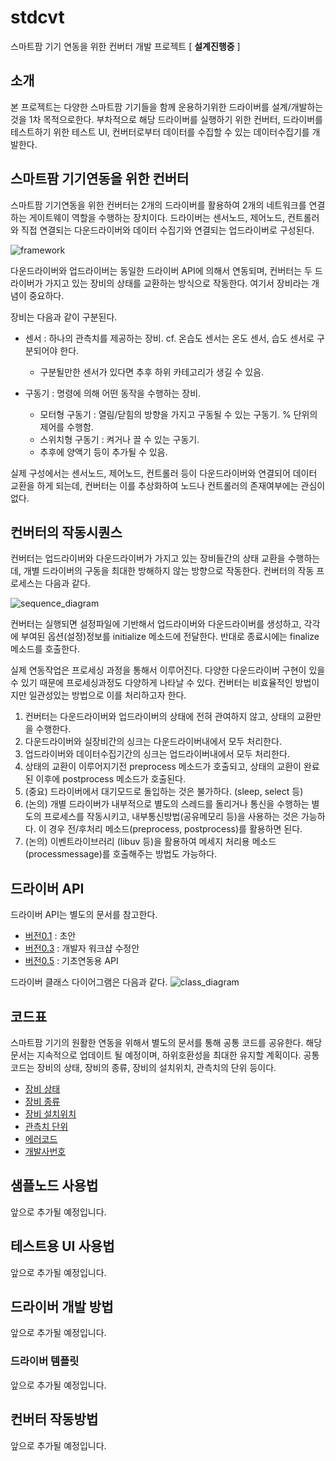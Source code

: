 # stdcvt
스마트팜 기기 연동을 위한 컨버터 개발 프로젝트 [ **설계진행중** ]

## 소개
본 프로젝트는 다양한 스마트팜 기기들을 함께 운용하기위한 드라이버를 설계/개발하는 것을 1차 목적으로한다. 부차적으로 해당 드라이버를 실행하기 위한 컨버터, 드라이버를 테스트하기 위한 테스트 UI, 컨버터로부터 데이터를 수집할 수 있는 데이터수집기를 개발한다.

## 스마트팜 기기연동을 위한 컨버터
스마트팜 기기연동을 위한 컨버터는 2개의 드라이버를 활용하여 2개의 네트워크를 연결하는 게이트웨이 역할을 수행하는 장치이다. 드라이버는 센서노드, 제어노드, 컨트롤러와 직접 연결되는 다운드라이버와 데이터 수집기와 연결되는 업드라이버로 구성된다.

![framework](doc/converter_framework.png)

다운드라이버와 업드라이버는 동일한 드라이버 API에 의해서 연동되며, 컨버터는 두 드라이버가 가지고 있는 장비의 상태를 교환하는 방식으로 작동한다. 여기서 장비라는 개념이 중요하다.

장비는 다음과 같이 구분된다.
* 센서 : 하나의 관측치를 제공하는 장비. cf. 온습도 센서는 온도 센서, 습도 센서로 구분되어야 한다.
  - 구분될만한 센서가 있다면 추후 하위 카테고리가 생길 수 있음.

* 구동기 : 명령에 의해 어떤 동작을 수행하는 장비.
  - 모터형 구동기 : 열림/닫힘의 방향을 가지고 구동될 수 있는 구동기. % 단위의 제어를 수행함.
  - 스위치형 구동기 : 켜거나 끌 수 있는 구동기.
  - 추후에 양액기 등이 추가될 수 있음.


실제 구성에서는 센서노드, 제어노드, 컨트롤러 등이 다운드라이버와 연결되어 데이터 교환을 하게 되는데, 컨버터는 이를 추상화하여 노드나 컨트롤러의 존재여부에는 관심이 없다.

## 컨버터의 작동시퀀스
컨버터는 업드라이버와 다운드라이버가 가지고 있는 장비들간의 상태 교환을 수행하는데, 개별 드라이버의 구동을 최대한 방해하지 않는 방향으로 작동한다. 컨버터의 작동 프로세스는 다음과 같다.

![sequence_diagram](doc/converter_sequence.png)

컨버터는 실행되면 설정파일에 기반해서 업드라이버와 다운드라이버를 생성하고, 각각에 부여된 옵션(설정)정보를 initialize 메소드에 전달한다. 반대로 종료시에는 finalize 메소드를 호출한다.  

실제 연동작업은 프로세싱 과정을 통해서 이루어진다. 다양한 다운드라이버 구현이 있을 수 있기 때문에 프로세싱과정도 다양하게 나타날 수 있다. 컨버터는 비효율적인 방법이지만 일관성있는 방법으로 이를 처리하고자 한다.
1. 컨버터는 다운드라이버와 업드라이버의 상태에 전혀 관여하지 않고, 상태의 교환만을 수행한다.
1. 다운드라이버와 실장비간의 싱크는 다운드라이버내에서 모두 처리한다.
1. 업드라이버와 데이터수집기간의 싱크는 업드라이버내에서 모두 처리한다.
1. 상태의 교환이 이루어지기전 preprocess 메소드가 호출되고, 상태의 교환이 완료된 이후에 postprocess 메소드가 호출된다.
1. (중요) 드라이버에서 대기모드로 돌입하는 것은 불가하다. (sleep, select 등)
1. (논의) 개별 드라이버가 내부적으로 별도의 스레드를 돌리거나 통신을 수행하는 별도의 프로세스를 작동시키고, 내부통신방법(공유메모리 등)을 사용하는 것은 가능하다. 이 경우 전/후처리 메소드(preprocess, postprocess)를 활용하면 된다.
1. (논의) 이벤트라이브러리 (libuv 등)을 활용하여 메세지 처리용 메소드(processmessage)를 호출해주는 방법도 가능하다.

## 드라이버 API
드라이버 API는 별도의 문서를 참고한다.
* [버전0.1]() : 초안
* [버전0.3]() : 개발자 워크샵 수정안
* [버전0.5]() : 기초연동용 API

드라이버 클래스 다이어그램은 다음과 같다.
![class_diagram](doc/converter_class.png)

## 코드표
스마트팜 기기의 원활한 연동을 위해서 별도의 문서를 통해 공통 코드를 공유한다. 해당 문서는 지속적으로 업데이트 될 예정이며, 하위호환성을 최대한 유지할 계획이다. 공통코드는 장비의 상태, 장비의 종류, 장비의 설치위치, 관측치의 단위 등이다.

* [장비 상태](doc/device_status.md)
* [장비 종류](doc/device_type.md)
* [장비 설치위치](doc/device_location.md)
* [관측치 단위](doc/observation_unit.md)
* [에러코드](doc/error_number.md)
* [개발사번호](doc/manufacturer.md)

## 샘플노드 사용법
앞으로 추가될 예정입니다.
## 테스트용 UI 사용법
앞으로 추가될 예정입니다.

## 드라이버 개발 방법
앞으로 추가될 예정입니다.
### 드라이버 템플릿
앞으로 추가될 예정입니다.

## 컨버터 작동방법
앞으로 추가될 예정입니다.

